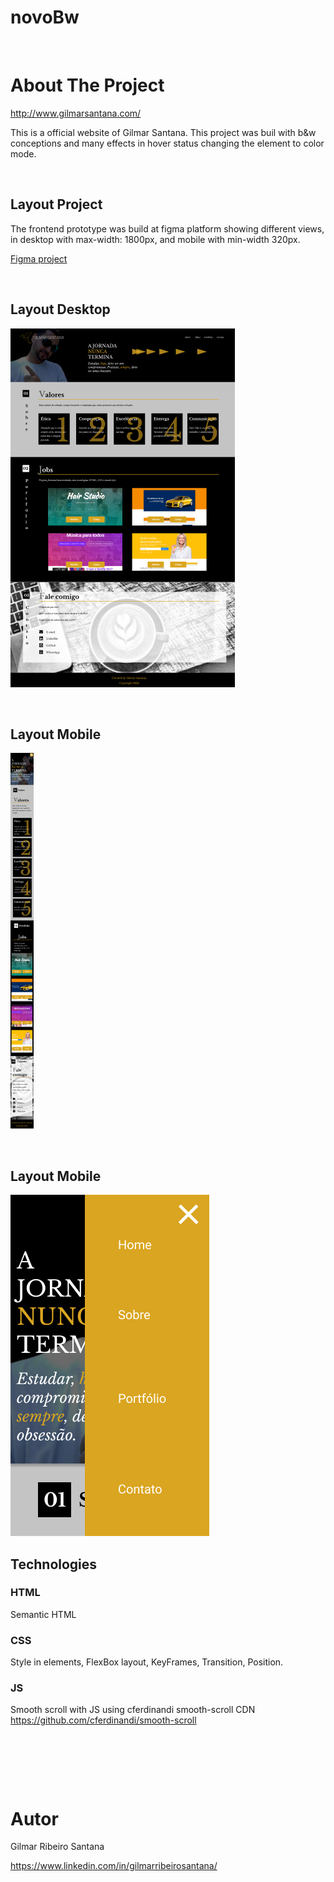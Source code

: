 # novoBw


&nbsp;

# About The Project

http://www.gilmarsantana.com/

This is a official website of Gilmar Santana.
This project was buil with b&w conceptions and many effects in hover status changing the element to color mode.



&nbsp;


## Layout Project

The frontend prototype was build at figma platform showing different views, in desktop with max-width: 1800px, and mobile with min-width 320px.

[Figma project](https://www.figma.com/file/7ZL1ASFYD2Q9uu11MngKQ4/Gilmar-WebSite?node-id=0%3A1)


&nbsp;

## Layout Desktop
![web](./Gilmar_Website_Desktop.png)


&nbsp;

## Layout Mobile
![web](./Gilmar_Website_Mobile.png)


&nbsp;

## Layout Mobile
![web](./Gilmar_Menu_Responsivo.png)

## Technologies

### HTML

Semantic HTML

### CSS

Style in elements, FlexBox layout, KeyFrames, Transition, Position.

### JS

Smooth scroll with JS using cferdinandi smooth-scroll CDN
https://github.com/cferdinandi/smooth-scroll


&nbsp;

&nbsp;

&nbsp;

# Autor

Gilmar Ribeiro Santana

https://www.linkedin.com/in/gilmarribeirosantana/
